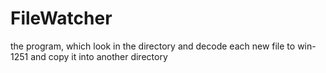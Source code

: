 # FileWatcher
the program, which look in the directory and decode each new file to win-1251 and copy it into another directory
